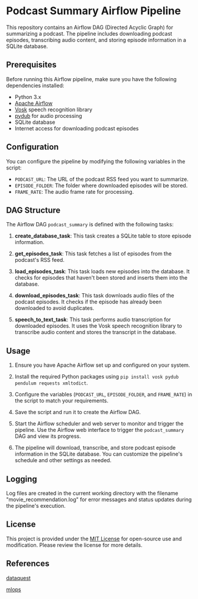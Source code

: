 # Podcast Summary Airflow Pipeline

This repository contains an Airflow DAG (Directed Acyclic Graph) for summarizing a podcast. The pipeline includes downloading podcast episodes, transcribing audio content, and storing episode information in a SQLite database.

## Prerequisites

Before running this Airflow pipeline, make sure you have the following dependencies installed:

- Python 3.x
- [Apache Airflow](https://airflow.apache.org/)
- [Vosk](https://github.com/alphacep/vosk-api) speech recognition library
- [pydub](https://github.com/jiaaro/pydub) for audio processing
- SQLite database
- Internet access for downloading podcast episodes

## Configuration

You can configure the pipeline by modifying the following variables in the script:

- `PODCAST_URL`: The URL of the podcast RSS feed you want to summarize.
- `EPISODE_FOLDER`: The folder where downloaded episodes will be stored.
- `FRAME_RATE`: The audio frame rate for processing.

## DAG Structure

The Airflow DAG `podcast_summary` is defined with the following tasks:

1. **create_database_task**: This task creates a SQLite table to store episode information.

2. **get_episodes_task**: This task fetches a list of episodes from the podcast's RSS feed.

3. **load_episodes_task**: This task loads new episodes into the database. It checks for episodes that haven't been stored and inserts them into the database.

4. **download_episodes_task**: This task downloads audio files of the podcast episodes. It checks if the episode has already been downloaded to avoid duplicates.

5. **speech_to_text_task**: This task performs audio transcription for downloaded episodes. It uses the Vosk speech recognition library to transcribe audio content and stores the transcript in the database.

## Usage

1. Ensure you have Apache Airflow set up and configured on your system.

2. Install the required Python packages using `pip install vosk pydub pendulum requests xmltodict`.

3. Configure the variables (`PODCAST_URL`, `EPISODE_FOLDER`, and `FRAME_RATE`) in the script to match your requirements.

4. Save the script and run it to create the Airflow DAG.

5. Start the Airflow scheduler and web server to monitor and trigger the pipeline. Use the Airflow web interface to trigger the `podcast_summary` DAG and view its progress.

6. The pipeline will download, transcribe, and store podcast episode information in the SQLite database. You can customize the pipeline's schedule and other settings as needed.

## Logging

Log files are created in the current working directory with the filename "movie_recommendation.log" for error messages and status updates during the pipeline's execution.

## License

This project is provided under the [MIT License](LICENSE) for open-source use and modification. Please review the license for more details.

## References

[dataquest](https://www.dataquest.io/)


[mlops](https://github.com/ivanovitchm/mlops)
